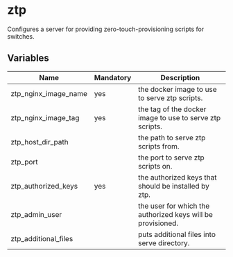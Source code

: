 # ztp

Configures a server for providing zero-touch-provisioning scripts for switches.

## Variables

| Name                 | Mandatory | Description                                                 |
| -------------------- | --------- | ----------------------------------------------------------- |
| ztp_nginx_image_name | yes       | the docker image to use to serve ztp scripts.               |
| ztp_nginx_image_tag  | yes       | the tag of the docker image to use to serve ztp scripts.    |
| ztp_host_dir_path    |           | the path to serve ztp scripts from.                         |
| ztp_port             |           | the port to serve ztp scripts on.                           |
| ztp_authorized_keys  | yes       | the authorized keys that should be installed by ztp.        |
| ztp_admin_user       |           | the user for which the authorized keys will be provisioned. |
| ztp_additional_files |           | puts additional files into serve directory.                 |
